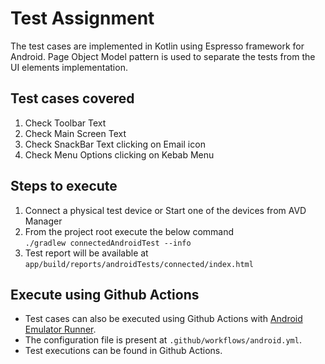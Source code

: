# Test Assignment

The test cases are implemented in Kotlin using Espresso framework for Android. Page Object Model pattern is used to separate the tests from the UI elements implementation.

## Test cases covered

1. Check Toolbar Text
2. Check Main Screen Text
3. Check SnackBar Text clicking on Email icon
4. Check Menu Options clicking on Kebab Menu


## Steps to execute
1. Connect a physical test device or Start one of the devices from AVD Manager
2. From the project root execute the below command  
   `./gradlew connectedAndroidTest --info `
3. Test report will be available at   
   `app/build/reports/androidTests/connected/index.html`

## Execute using Github Actions
- Test cases can also be executed using Github Actions with [Android Emulator Runner](https://github.com/ReactiveCircus/android-emulator-runner).
- The configuration file is present at `.github/workflows/android.yml`.
- Test executions can be found in Github Actions.

